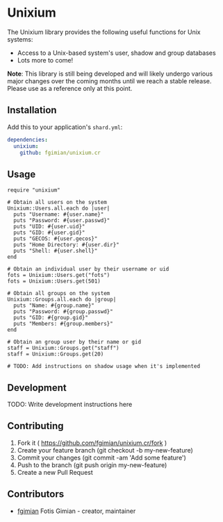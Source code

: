 # Unixium

The Unixium library provides the following useful functions for Unix systems:

* Access to a Unix-based system's user, shadow and group databases
* Lots more to come!

**Note**: This library is still being developed and will likely undergo various major changes over the coming months until we reach a stable release.  Please use as a reference only at this point.

## Installation

Add this to your application's `shard.yml`:

```yaml
dependencies:
  unixium:
    github: fgimian/unixium.cr
```

## Usage

```crystal
require "unixium"

# Obtain all users on the system
Unixium::Users.all.each do |user|
  puts "Username: #{user.name}"
  puts "Password: #{user.passwd}"
  puts "UID: #{user.uid}"
  puts "GID: #{user.gid}"
  puts "GECOS: #{user.gecos}"
  puts "Home Directory: #{user.dir}"
  puts "Shell: #{user.shell}"
end

# Obtain an individual user by their username or uid
fots = Unixium::Users.get("fots")
fots = Unixium::Users.get(501)

# Obtain all groups on the system
Unixium::Groups.all.each do |group|
  puts "Name: #{group.name}"
  puts "Password: #{group.passwd}"
  puts "GID: #{group.gid}"
  puts "Members: #{group.members}"
end

# Obtain an group user by their name or gid
staff = Unixium::Groups.get("staff")
staff = Unixium::Groups.get(20)

# TODO: Add instructions on shadow usage when it's implemented
```

## Development

TODO: Write development instructions here

## Contributing

1. Fork it ( https://github.com/fgimian/unixium.cr/fork )
2. Create your feature branch (git checkout -b my-new-feature)
3. Commit your changes (git commit -am 'Add some feature')
4. Push to the branch (git push origin my-new-feature)
5. Create a new Pull Request

## Contributors

- [fgimian](https://github.com/fgimian) Fotis Gimian - creator, maintainer
